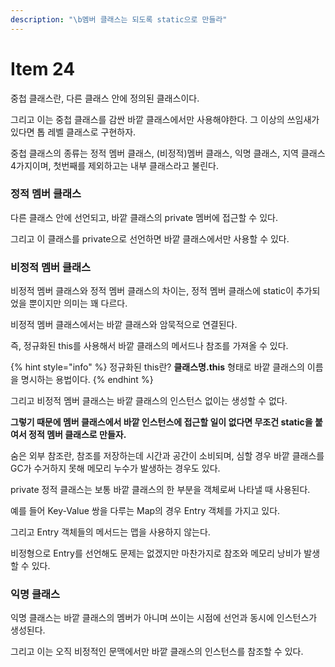 ```yaml
---
description: "\b멤버 클래스는 되도록 static으로 만들라"
---
```


# Item 24

중첩 클래스란, 다른 클래스 안에 정의된 클래스이다.

그리고 이는 중첩 클래스를 감싼 바깥 클래스에서만 사용해야한다. 그 이상의 쓰임새가 있다면 톱 레벨 클래스로 구현하자.

중첩 클래스의 종류는 정적 멤버 클래스, (비정적)멤버 클래스, 익명 클래스, 지역 클래스 4가지이며, 첫번째를 제외하고는 내부 클래스라고 불린다.

### 정적 멤버 클래스

다른 클래스 안에 선언되고, 바깥 클래스의 private 멤버에 접근할 수 있다.

그리고 이 클래스를 private으로 선언하면 바깥 클래스에서만 사용할 수 있다.

### 비정적 멤버 클래스

비정적 멤버 클래스와 정적 멤버 클래스의  차이는, 정적 멤버 클래스에 static이 추가되었을 뿐이지만 의미는 꽤 다르다.

비정적 멤버 클래스에서는 바깥 클래스와 암묵적으로 연결된다.

즉, 정규화된 this를 사용해서 바깥 클래스의 메서드나 참조를 가져올 수 있다.

{% hint style="info" %}
정규화된 this란? **클래스명.this** 형태로 바깥 클래스의 이름을 명시하는 용법이다.
{% endhint %}

그리고 비정적 멤버 클래스는 바깥 클래스의 인스턴스 없이는 생성할 수 없다.

**그렇기 때문에 멤버 클래스에서 바깥 인스턴스에 접근할 일이 없다면 무조건 static을 붙여서 정적 멤버 클래스로 만들자.**

숨은 외부 참조란, 참조를 저장하는데 시간과 공간이 소비되며, 심할 경우 바깥 클래스를 GC가 수거하지 못해 메모리 누수가 발생하는 경우도 있다.

private 정적 클래스는 보통 바깥 클래스의 한 부분을 객체로써 나타낼 때 사용된다.

예를 들어 Key-Value 쌍을 다루는 Map의 경우 Entry 객체를 가지고 있다.

그리고 Entry 객체들의 메서드는 맵을 사용하지 않는다.

비정형으로 Entry를 선언해도 문제는 없겠지만 마찬가지로 참조와 메모리 낭비가 발생할 수 있다.

### 익명 클래스

익명 클래스는 바깥 클래스의 멤버가 아니며 쓰이는 시점에 선언과 동시에 인스턴스가 생성된다.

그리고 이는 오직 비정적인 문맥에서만 바깥 클래스의 인스턴스를 참조할 수 있다.



